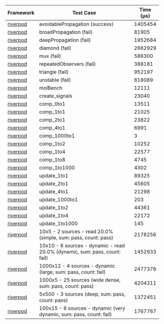 | Framework | Test Case | Time (μs) |
| --- | --- | --- |
| [riverpod](https://github.com/rrousselGit/riverpod) | avoidablePropagation (success) | 1405454 |
| [riverpod](https://github.com/rrousselGit/riverpod) | broadPropagation (fail) | 81905 |
| [riverpod](https://github.com/rrousselGit/riverpod) | deepPropagation (fail) | 1952684 |
| [riverpod](https://github.com/rrousselGit/riverpod) | diamond (fail) | 2662929 |
| [riverpod](https://github.com/rrousselGit/riverpod) | mux (fail) | 586300 |
| [riverpod](https://github.com/rrousselGit/riverpod) | repeatedObservers (fail) | 388181 |
| [riverpod](https://github.com/rrousselGit/riverpod) | triangle (fail) | 952197 |
| [riverpod](https://github.com/rrousselGit/riverpod) | unstable (fail) | 618089 |
| [riverpod](https://github.com/rrousselGit/riverpod) | molBench | 12111 |
| [riverpod](https://github.com/rrousselGit/riverpod) | create_signals | 23040 |
| [riverpod](https://github.com/rrousselGit/riverpod) | comp_0to1 | 13511 |
| [riverpod](https://github.com/rrousselGit/riverpod) | comp_1to1 | 21025 |
| [riverpod](https://github.com/rrousselGit/riverpod) | comp_2to1 | 23822 |
| [riverpod](https://github.com/rrousselGit/riverpod) | comp_4to1 | 6991 |
| [riverpod](https://github.com/rrousselGit/riverpod) | comp_1000to1 | 3 |
| [riverpod](https://github.com/rrousselGit/riverpod) | comp_1to2 | 10252 |
| [riverpod](https://github.com/rrousselGit/riverpod) | comp_1to4 | 22577 |
| [riverpod](https://github.com/rrousselGit/riverpod) | comp_1to8 | 4745 |
| [riverpod](https://github.com/rrousselGit/riverpod) | comp_1to1000 | 4302 |
| [riverpod](https://github.com/rrousselGit/riverpod) | update_1to1 | 89325 |
| [riverpod](https://github.com/rrousselGit/riverpod) | update_2to1 | 45605 |
| [riverpod](https://github.com/rrousselGit/riverpod) | update_4to1 | 21298 |
| [riverpod](https://github.com/rrousselGit/riverpod) | update_1000to1 | 203 |
| [riverpod](https://github.com/rrousselGit/riverpod) | update_1to2 | 44361 |
| [riverpod](https://github.com/rrousselGit/riverpod) | update_1to4 | 22172 |
| [riverpod](https://github.com/rrousselGit/riverpod) | update_1to1000 | 145 |
| [riverpod](https://github.com/rrousselGit/riverpod) | 10x5 - 2 sources - read 20.0% (simple, sum: pass, count: pass) | 2178256 |
| [riverpod](https://github.com/rrousselGit/riverpod) | 10x10 - 6 sources - dynamic - read 20.0% (dynamic, sum: pass, count: fail) | 1452933 |
| [riverpod](https://github.com/rrousselGit/riverpod) | 1000x12 - 4 sources - dynamic (large, sum: pass, count: fail) | 2477376 |
| [riverpod](https://github.com/rrousselGit/riverpod) | 1000x5 - 25 sources (wide dense, sum: pass, count: pass) | 4204311 |
| [riverpod](https://github.com/rrousselGit/riverpod) | 5x500 - 3 sources (deep, sum: pass, count: pass) | 1372451 |
| [riverpod](https://github.com/rrousselGit/riverpod) | 100x15 - 6 sources - dynamic (very dynamic, sum: pass, count: fail) | 1767767 |
